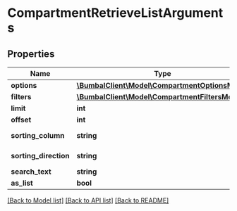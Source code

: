 # CompartmentRetrieveListArguments

## Properties
Name | Type | Description | Notes
------------ | ------------- | ------------- | -------------
**options** | [**\BumbalClient\Model\CompartmentOptionsModel**](CompartmentOptionsModel.md) |  | [optional] 
**filters** | [**\BumbalClient\Model\CompartmentFiltersModel**](CompartmentFiltersModel.md) |  | [optional] 
**limit** | **int** |  | [optional] 
**offset** | **int** |  | [optional] 
**sorting_column** | **string** | Sorting Column | [optional] 
**sorting_direction** | **string** | Sorting Direction | [optional] 
**search_text** | **string** |  | [optional] 
**as_list** | **bool** |  | [optional] 

[[Back to Model list]](../README.md#documentation-for-models) [[Back to API list]](../README.md#documentation-for-api-endpoints) [[Back to README]](../README.md)


